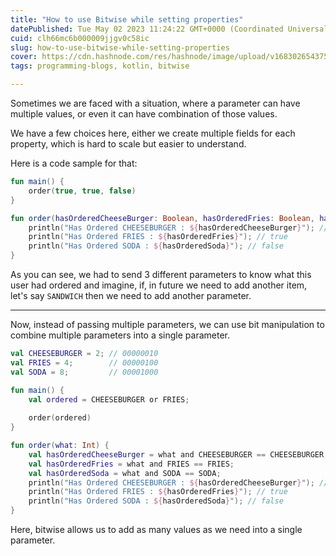 ```yaml
---
title: "How to use Bitwise while setting properties"
datePublished: Tue May 02 2023 11:24:22 GMT+0000 (Coordinated Universal Time)
cuid: clh66mc6b000009jjgv0c58ic
slug: how-to-use-bitwise-while-setting-properties
cover: https://cdn.hashnode.com/res/hashnode/image/upload/v1683026543755/6db2ae9a-dc64-4d52-859a-7f86a6b6957f.png
tags: programming-blogs, kotlin, bitwise

---
```


Sometimes we are faced with a situation, where a parameter can have multiple values, or even it can have combination of those values.

We have a few choices here, either we create multiple fields for each property, which is hard to scale but easier to understand.

Here is a code sample for that:

```kotlin
fun main() {
    order(true, true, false)
}

fun order(hasOrderedCheeseBurger: Boolean, hasOrderedFries: Boolean, hasOrderedSoda: Boolean) {
    println("Has Ordered CHEESEBURGER : ${hasOrderedCheeseBurger}"); // true
    println("Has Ordered FRIES : ${hasOrderedFries}"); // true
    println("Has Ordered SODA : ${hasOrderedSoda}"); // false
}
```

As you can see, we had to send 3 different parameters to know what this user had ordered and imagine, if, in future we need to add another item, let's say `SANDWICH` then we need to add another parameter.

---

Now, instead of passing multiple parameters, we can use bit manipulation to combine multiple parameters into a single parameter.

```kotlin
val CHEESEBURGER = 2; // 00000010
val FRIES = 4;        // 00000100
val SODA = 8;         // 00001000

fun main() {
    val ordered = CHEESEBURGER or FRIES;
    
    order(ordered)
}

fun order(what: Int) {
    val hasOrderedCheeseBurger = what and CHEESEBURGER == CHEESEBURGER;
    val hasOrderedFries = what and FRIES == FRIES;
    val hasOrderedSoda = what and SODA == SODA;
    println("Has Ordered CHEESEBURGER : ${hasOrderedCheeseBurger}"); // true
    println("Has Ordered FRIES : ${hasOrderedFries}"); // true
    println("Has Ordered SODA : ${hasOrderedSoda}"); // false
}
```

Here, bitwise allows us to add as many values as we need into a single parameter.